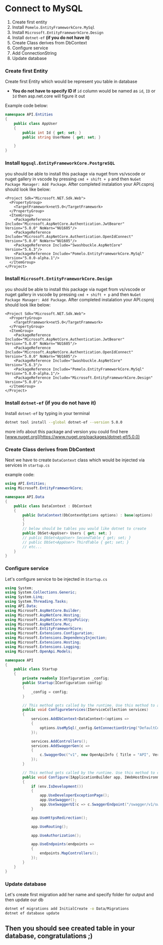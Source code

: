 # Connect to MySQL
1. Create first entity
1. Install `Pomelo.EntityFrameworkCore.MySql`
1. Install `Microsoft.EntityFrameworkCore.Design`
1. Install `dotnet-ef` **(if you do not have it)**
1. Create Class derives from DbContext
1. Configure service
1. Add ConnectionString
1. Update database

### Create first Entity
Create first Entity which would be represent you table in database
* **You do not have to specify ID if** `id` column would be named as `id`, `ID` or `Id` then asp.net.core will figure it out



Example code below:
```cs
namespace API.Entities
{
    public class AppUser
    {
        public int Id { get; set; }
        public string UserName { get; set; }

    }
}
```
### Install `Npgsql.EntityFrameworkCore.PostgreSQL`
you should be able to install this package via nuget from vs/vscode or nuget gallery in vscode by pressing `cmd + shift + p` and then `NuGet Package Manager: Add Package`.
After completed instalation your API.csproj should look like below:
```csproj
<Project Sdk="Microsoft.NET.Sdk.Web">
  <PropertyGroup>
    <TargetFramework>net5.0</TargetFramework>
  </PropertyGroup>
  <ItemGroup>
    <PackageReference Include="Microsoft.AspNetCore.Authentication.JwtBearer" Version="5.0.0" NoWarn="NU1605"/>
    <PackageReference Include="Microsoft.AspNetCore.Authentication.OpenIdConnect" Version="5.0.0" NoWarn="NU1605"/>
    <PackageReference Include="Swashbuckle.AspNetCore" Version="5.6.3"/>
    <PackageReference Include="Pomelo.EntityFrameworkCore.MySql" Version="5.0.0-alpha.1"/>
  </ItemGroup>
</Project>
```
### Install `Microsoft.EntityFrameworkCore.Design`
you should be able to install this package via nuget from vs/vscode or nuget gallery in vscode by pressing `cmd + shift + p` and then `NuGet Package Manager: Add Package`.
After completed instalation your API.csproj should look like below:
```csproj
<Project Sdk="Microsoft.NET.Sdk.Web">
  <PropertyGroup>
    <TargetFramework>net5.0</TargetFramework>
  </PropertyGroup>
  <ItemGroup>
    <PackageReference Include="Microsoft.AspNetCore.Authentication.JwtBearer" Version="5.0.0" NoWarn="NU1605"/>
    <PackageReference Include="Microsoft.AspNetCore.Authentication.OpenIdConnect" Version="5.0.0" NoWarn="NU1605"/>
    <PackageReference Include="Swashbuckle.AspNetCore" Version="5.6.3"/>
    <PackageReference Include="Pomelo.EntityFrameworkCore.MySql" Version="5.0.0-alpha.1"/>
    <PackageReference Include="Microsoft.EntityFrameworkCore.Design" Version="5.0.0"/>
  </ItemGroup>
</Project>
```
### Install `dotnet-ef` **(if you do not have it)**
Install `dotnet-ef` by typing in your terminal
```sh
dotnet tool install --global dotnet-ef --version 5.0.0
```
more info about this package and version you could find here [www.nuget.org](https://www.nuget.org/packages/dotnet-ef/5.0.0) 
### Create Class derives from DbContext
Next we have to create `DataContext` class which would be injected via services in `startup.cs`


example code:
```cs
using API.Entities;
using Microsoft.EntityFrameworkCore;

namespace API.Data
{
    public class DataContext : DbContext
    {
        public DataContext(DbContextOptions options) : base(options)
        {
        }
        // below should be tables you would like dotnet to create
        public DbSet<AppUser> Users { get; set; }
        // public DbSet<AppUser> SecondTable { get; set; }
        // public DbSet<AppUser> ThirdTable { get; set; }
        // etc...
    }
}
```
### Configure service
Let's configure service to be injected in `Startup.cs`
```cs
using System;
using System.Collections.Generic;
using System.Linq;
using System.Threading.Tasks;
using API.Data;
using Microsoft.AspNetCore.Builder;
using Microsoft.AspNetCore.Hosting;
using Microsoft.AspNetCore.HttpsPolicy;
using Microsoft.AspNetCore.Mvc;
using Microsoft.EntityFrameworkCore;
using Microsoft.Extensions.Configuration;
using Microsoft.Extensions.DependencyInjection;
using Microsoft.Extensions.Hosting;
using Microsoft.Extensions.Logging;
using Microsoft.OpenApi.Models;

namespace API
{
    public class Startup
    {
        private readonly IConfiguration _config;
        public Startup(IConfiguration config)
        {
            _config = config;
        }

        // This method gets called by the runtime. Use this method to add services to the container.
        public void ConfigureServices(IServiceCollection services)
        {
            services.AddDbContext<DataContext>(options =>
            {
                options.UseMySql(_config.GetConnectionString("DefaultConnection"));
            });

            services.AddControllers();
            services.AddSwaggerGen(c =>
            {
                c.SwaggerDoc("v1", new OpenApiInfo { Title = "API", Version = "v1" });
            });
        }

        // This method gets called by the runtime. Use this method to configure the HTTP request pipeline.
        public void Configure(IApplicationBuilder app, IWebHostEnvironment env)
        {
            if (env.IsDevelopment())
            {
                app.UseDeveloperExceptionPage();
                app.UseSwagger();
                app.UseSwaggerUI(c => c.SwaggerEndpoint("/swagger/v1/swagger.json", "API v1"));
            }

            app.UseHttpsRedirection();

            app.UseRouting();

            app.UseAuthorization();

            app.UseEndpoints(endpoints =>
            {
                endpoints.MapControllers();
            });
        }
    }
}
```
### Update database
Let's create first migration add her name and specify folder for output and then update our db
```sh
dotnet ef migrations add InitialCreate -o Data/Migrations
dotnet ef database update        
```
## Then you should see created table in your database, congratulations ;)

